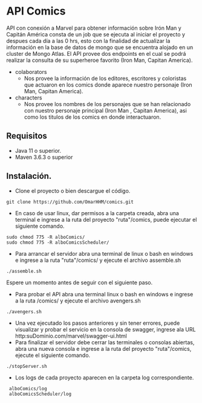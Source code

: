 # API Comics
API con conexión a Marvel para obtener información sobre Irón Man y Capitán América consta de un job que se ejecuta al iniciar el proyecto y despues cada día a las 0 hrs, esto con la finalidad de actualizar la información en la base de datos de mongo que se encuentra alojado en un cluster de Mongo Atlas.
El API provee dos endpoints en el cual se podrá realizar la consulta de su superheroe favorito (Iron Man, Capitan America).
- colaborators 
  - Nos provee la información de los editores, escritores y coloristas que actuaron en los comics donde aparece nuestro personaje (Iron Man, Capitan America).
- characters
  - Nos provee los nombres de los personajes que se han relacionado con nuestro personaje principal (Iron Man , Capitan America), asi como los titulos de los comics en donde interactuaron.

## Requisitos
 - Java 11 o superior.
 - Maven 3.6.3 o superior
## Instalación.
 
 - Clone el proyecto o bien descargue el código.
 ```
 git clone https://github.com/OmarHHM/comics.git
 ```
 - En caso de usar linux, dar permisos a la carpeta creada, abra una terminal e ingrese a la ruta del proyecto "ruta"/comics, puede ejecutar el siguiente comando.
 ```
 sudo chmod 775 -R alboComics/
 sudo chmod 775 -R alboComicsScheduler/
 ```
 - Para arrancar el servidor abra una terminal de linux o bash en windows e ingrese a la ruta "ruta"/comics/ y ejecute el archivo assemble.sh
 ```
 ./assemble.sh
 ```
   Espere un momento antes de seguir con el siguiente paso.
 - Para probar el API abra una terminal linux o bash en windows e ingrese a la ruta /comics/ y ejecute el archivo avengers.sh
 ```
 ./avengers.sh
```
- Una vez ejecutado los pasos anteriores y sin tener errores, puede visualizar y probar el servicio en la consola de swagger, ingrese ala URL http:suDominio.com/marvel/swagger-ui.html
 - Para finalizar el servidor debe cerrar las terminales o consolas abiertas, abra una nueva consola e ingrese a la ruta del proyecto "ruta"/comics, ejecute el siguiente comando.
 ```
 ./stopServer.sh
 ```
 - Los logs de cada proyecto aparecen en la carpeta log correspondiente.
 ```
  alboComics/log
  alboComicsScheduler/log
 ```
